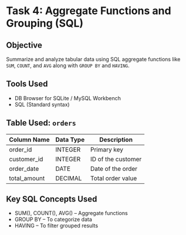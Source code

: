 # Task 4: Aggregate Functions and Grouping (SQL)

## Objective
Summarize and analyze tabular data using SQL aggregate functions like `SUM`, `COUNT`, and `AVG` along with `GROUP BY` and `HAVING`.

## Tools Used
- DB Browser for SQLite / MySQL Workbench
- SQL (Standard syntax)

## Table Used: `orders`

| Column Name   | Data Type   | Description                    |
|---------------|-------------|--------------------------------|
| order_id      | INTEGER     | Primary key                    |
| customer_id   | INTEGER     | ID of the customer             |
| order_date    | DATE        | Date of the order              |
| total_amount  | DECIMAL     | Total order value              |


## Key SQL Concepts Used
- SUM(), COUNT(), AVG() – Aggregate functions
- GROUP BY – To categorize data
- HAVING – To filter grouped results
